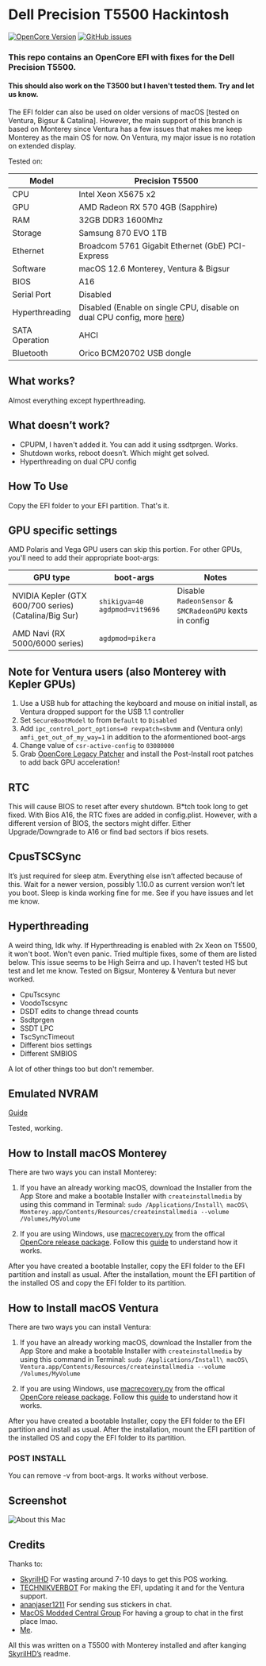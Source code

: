 # Dell Precision T5500 Hackintosh

[![OpenCore Version](https://img.shields.io/badge/OpenCore-0.9.3-green.svg)](https://github.com/qaziabdullah/EFI-Dell-Precision-T5500/)
[![GitHub issues](https://img.shields.io/github/issues/qaziabdullah/EFI-Dell-Precision-T5500.svg)](https://github.com/qaziabdullah/EFI-Dell-Precision-T5500/issues/)

### This repo contains an OpenCore EFI with fixes for the Dell Precision T5500.
#### This should also work on the T3500 but I haven't tested them. Try and let us know.

The EFI folder can also be used on older versions of macOS [tested on Ventura, Bigsur & Catalina]. However, the main support of this branch is based on Monterey since Ventura has a few issues that makes me keep Monterey as the main OS for now. On Ventura, my major issue is no rotation on extended display. 


Tested on:

Model | Precision T5500
------------- | ---------------
CPU | Intel Xeon X5675 x2
GPU | AMD Radeon RX 570 4GB (Sapphire) 
RAM | 32GB DDR3 1600Mhz
Storage | Samsung 870 EVO 1TB
Ethernet | Broadcom 5761 Gigabit Ethernet (GbE) PCI-Express 
Software | macOS 12.6 Monterey, Ventura & Bigsur
BIOS | A16
Serial Port | Disabled
Hyperthreading | Disabled (Enable on single CPU, disable on dual CPU config, more [here](#hyperthreading))
SATA Operation | AHCI
Bluetooth | Orico BCM20702 USB dongle

## What works?

Almost everything except hyperthreading.

## What doesn’t work?

- CPUPM, I haven't added it. You can add it using ssdtprgen. Works.
- Shutdown works, reboot doesn’t. Which might get solved.
- Hyperthreading on dual CPU config

## How To Use

Copy the EFI folder to your EFI partition. That's it.

## GPU specific settings

AMD Polaris and Vega GPU users can skip this portion. For other GPUs, you'll need to add their appropriate boot-args:

| GPU type | boot-args | Notes |
|--------|---------|---------|
| NVIDIA Kepler (GTX 600/700 series) (Catalina/Big Sur) | `shikigva=40 agdpmod=vit9696` | Disable `RadeonSensor` & `SMCRadeonGPU` kexts in config
| AMD Navi (RX 5000/6000 series) | `agdpmod=pikera` |

## Note for Ventura users (also Monterey with Kepler GPUs)

1. Use a USB hub for attaching the keyboard and mouse on initial install, as Ventura dropped support for the USB 1.1 controller
2. Set `SecureBootModel` to from `Default` to `Disabled`
3. Add `ipc_control_port_options=0 revpatch=sbvmm` and (Ventura only) `amfi_get_out_of_my_way=1` in addition to the aformentioned boot-args
4. Change value of `csr-active-config` to `03080000`
5. Grab [OpenCore Legacy Patcher](https://github.com/dortania/OpenCore-Legacy-Patcher/) and install the Post-Install root patches to add back GPU acceleration!

## RTC

This will cause BIOS to reset after every shutdown. B*tch took long to get fixed. With Bios A16, the RTC fixes are added in config.plist.
However, with a different version of BIOS, the sectors might differ. Either Upgrade/Downgrade to A16 or find bad sectors if bios resets.

## CpusTSCSync

It’s just required for sleep atm. Everything else isn’t affected because of this.
Wait for a newer version, possibly 1.10.0 as current version won’t let you boot.
Sleep is kinda working fine for me. See if you have issues and let me know.

## Hyperthreading

A weird thing, Idk why. If Hyperthreading is enabled with 2x Xeon on T5500, it won't boot. Won't even panic. Tried multiple fixes, some of them are listed below. This issue seems to be High Seirra and up. I haven't tested HS but test and let me know. Tested on Bigsur, Monterey & Ventura but never worked.

- CpuTscsync
- VoodoTscsync
- DSDT edits to change thread counts
- Ssdtprgen
- SSDT LPC 
- TscSyncTimeout
- Different bios settings
- Different SMBIOS

A lot of other things too but don't remember.

## Emulated NVRAM

[Guide](https://dortania.github.io/OpenCore-Post-Install/misc/nvram.html#emulating-nvram-with-a-nvram-plist)

Tested, working.

## How to Install macOS Monterey

There are two ways you can install Monterey:

1. If you have an already working macOS, download the Installer from the App Store and make a bootable Installer with `createinstallmedia` by using this command in Terminal: `sudo /Applications/Install\ macOS\ Monterey.app/Contents/Resources/createinstallmedia --volume /Volumes/MyVolume`

2. If you are using Windows, use [macrecovery.py](https://github.com/acidanthera/OpenCorePkg/tree/master/Utilities/macrecovery) from the offical [OpenCore release package](https://github.com/acidanthera/OpenCorePkg/releases/). Follow this [guide](https://dortania.github.io/OpenCore-Install-Guide/installer-guide/winblows-install.html) to understand how it works.

After you have created a bootable Installer, copy the EFI folder to the EFI partition and install as usual. After the installation, mount the EFI partition of the installed OS and copy the EFI folder to its partition.

## How to Install macOS Ventura

There are two ways you can install Ventura:

1. If you have an already working macOS, download the Installer from the App Store and make a bootable Installer with `createinstallmedia` by using this command in Terminal: `sudo /Applications/Install\ macOS\ Ventura.app/Contents/Resources/createinstallmedia --volume /Volumes/MyVolume`

2. If you are using Windows, use [macrecovery.py](https://github.com/acidanthera/OpenCorePkg/tree/master/Utilities/macrecovery) from the offical [OpenCore release package](https://github.com/acidanthera/OpenCorePkg/releases/). Follow this [guide](https://dortania.github.io/OpenCore-Install-Guide/installer-guide/winblows-install.html) to understand how it works.

After you have created a bootable Installer, copy the EFI folder to the EFI partition and install as usual. After the installation, mount the EFI partition of the installed OS and copy the EFI folder to its partition. 

### POST INSTALL

You can remove -v from boot-args. It works without verbose.

## Screenshot

![About this Mac](https://i.postimg.cc/28MmT8bd/9a1df918-2e6f-4e81-b82f-89b32046d098-copy.jpg)

## Credits

Thanks to:

- [SkyrilHD](https://github.com/SkyrilHD/) For wasting around 7-10 days to get this POS working. 
- [TECHNIKVERBOT](https://github.com/TECHNIKVERBOT/) For making the EFI, updating it and for the Ventura support.
- [ananjaser1211](https://github.com/ananjaser1211/) For sending sus stickers in chat.
- [MacOS Modded Central Group](https://t.me/hackintoshports/) For having a group to chat in the first place lmao.
- [Me](http://ididnothing.com/).


All this was written on a T5500 with Monterey installed and after kanging [SkyrilHD’s](https://github.com/SkyrilHD/) readme.
